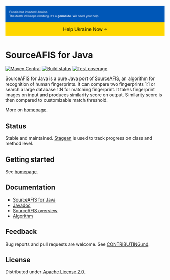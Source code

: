 <!--- Generated by scripts/configure.py --->
[![SWUbanner](https://raw.githubusercontent.com/vshymanskyy/StandWithUkraine/main/banner2-direct.svg)](https://github.com/vshymanskyy/StandWithUkraine/blob/main/docs/README.md)

# SourceAFIS for Java

[![Maven Central](https://img.shields.io/maven-central/v/com.machinezoo.sourceafis/sourceafis)](https://central.sonatype.com/artifact/com.machinezoo.sourceafis/sourceafis)
[![Build status](https://github.com/robertvazan/sourceafis-java/workflows/build/badge.svg)](https://github.com/robertvazan/sourceafis-java/actions/workflows/build.yml)
[![Test coverage](https://codecov.io/gh/robertvazan/sourceafis-java/branch/master/graph/badge.svg)](https://codecov.io/gh/robertvazan/sourceafis-java)

SourceAFIS for Java is a pure Java port of [SourceAFIS](https://sourceafis.machinezoo.com/),
an algorithm for recognition of human fingerprints.
It can compare two fingerprints 1:1 or search a large database 1:N for matching fingerprint.
It takes fingerprint images on input and produces similarity score on output.
Similarity score is then compared to customizable match threshold.

More on [homepage](https://sourceafis.machinezoo.com/java).

## Status

Stable and maintained. [Stagean](https://stagean.machinezoo.com/) is used to track progress on class and method level.

## Getting started

See [homepage](https://sourceafis.machinezoo.com/java).

## Documentation

* [SourceAFIS for Java](https://sourceafis.machinezoo.com/java)
* [Javadoc](https://sourceafis.machinezoo.com/javadoc/com.machinezoo.sourceafis/com/machinezoo/sourceafis/package-summary.html)
* [SourceAFIS overview](https://sourceafis.machinezoo.com/)
* [Algorithm](https://sourceafis.machinezoo.com/algorithm)

## Feedback

Bug reports and pull requests are welcome. See [CONTRIBUTING.md](CONTRIBUTING.md).

## License

Distributed under [Apache License 2.0](LICENSE).

